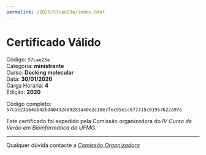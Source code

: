 ```yaml
---
permalink: /2020/57cae23a/index.html
---
```


# Certificado Válido

Código: `57cae23a`<br>
Categoria: **ministrante**<br>
Curso: **Docking molecular**<br>
Data: **30/01/2020**<br>
Carga Horária: **4**<br>
Edição: **2020**<br>


Código completo: `57cae23a64ab42bd40432489283a40e2c18e7fec95e1c677715c01957622a97e`


Este certificado foi expedido pela Comissão organizadora do *IV Curso de Verão em Bioinformática da UFMG*.

----

Qualquer dúvida contacte a [_Comissão Organizadora_](<mailto:cursobioinfoufmg@gmail.com$subject=[Certificados]>)

